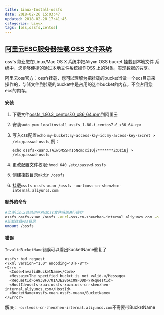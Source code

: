 ```yaml
---
title: Linux-Install-ossfs
date: 2018-02-26 15:03:47
updated: 2018-02-28 17:41:45
categories: Linux
tags: [oss,ossfs,centos]
---
```


## [阿里云ESC服务器挂载 OSS 文件系统](https://github.com/aliyun/ossfs/blob/master/README-CN.md)

ossfs 能让您在Linux/Mac OS X 系统中把Aliyun OSS bucket 挂载到本地文件 系统中，您能够便捷的通过本地文件系统操作OSS 上的对象，实现数据的共享。

阿里云oss官方：ossfs挂载，您可以理解为把挂载的bucket当做一个ecs目录来操作的，存储文件到挂载的bucket中是占用的这个bucket的内存，不会占用您ecs的内存。

#### 安装

1. 下载文件[ossfs_1.80.3_centos7.0_x86_64.rpm](https://github.com/aliyun/ossfs/releases)到阿里云

2. 安装`sudo yum localinstall ossfs_1.80.3_centos7.0_x86_64.rpm`

3. 写入oss配置`echo my-bucket:my-access-key-id:my-access-key-secret > /etc/passwd-ossfs`,例：

   ```shell
   echo ossfs-xuan:LTAIw5M5SHnIoNcm:ci1Oj7*******ZqDziBj > /etc/passwd-ossfs
   ```

4. 更改配置文件权限`chmod 640 /etc/passwd-ossfs`

5. 创建挂载目录`mkdir /ossfs`

6. 挂载`ossfs ossfs-xuan /ossfs -ourl=oss-cn-shenzhen-internal.aliyuncs.com`

#### 额外的命令

```bash
#允许linux其他用户对改oss文件系统进行操作
ossfs ossfs-xuan /ossfs -ourl=oss-cn-shenzhen-internal.aliyuncs.com -o allow_other
#卸载挂载oss目录
umount /ossfs
```

#### 错误

`InvalidBucketName`错误可以看出BucketName重复了

```
ossfs: bad request
<?xml version="1.0" encoding="UTF-8"?>
<Error>
  <Code>InvalidBucketName</Code>
  <Message>The specified bucket is not valid.</Message>
  <RequestId>5A93BFD701A3E286AC09FDDD</RequestId>
  <HostId>ossfs-xuan.ossfs-xuan.oss-cn-shenzhen-internal.aliyuncs.com</HostId>
  <BucketName>ossfs-xuan.ossfs-xuan</BucketName>
</Error>
```

解决：`-ourl=oss-cn-shenzhen-internal.aliyuncs.com`不需要带BucketName




